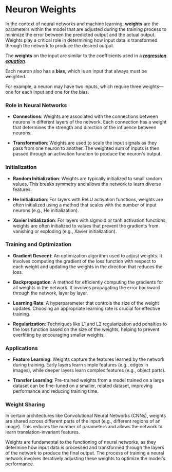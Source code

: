 # Neuron Weights

In the context of neural networks and machine learning, **weights** are the parameters within the model that are adjusted during the training process to minimize the error between the predicted output and the actual output. Weights play a critical role in determining how input data is transformed through the network to produce the desired output.

The **weights** on the input are similar to the coefficients used in a [***regression equation***](./regression.md).

Each neuron also has a **bias**, which is an input that always must be weighted.

For example, a neuron may have two inputs, which require three weights—one for each input and one for the bias.

### Role in Neural Networks

- **Connections**: Weights are associated with the connections between neurons in different layers of the network. Each connection has a weight that determines the strength and direction of the influence between neurons.

- **Transformation**: Weights are used to scale the input signals as they pass from one neuron to another. The weighted sum of inputs is then passed through an activation function to produce the neuron's output.

### Initialization

- **Random Initialization**: Weights are typically initialized to small random values. This breaks symmetry and allows the network to learn diverse features.

- **He Initialization**: For layers with ReLU activation functions, weights are often initialized using a method that scales with the number of input neurons (e.g., He initialization).

- **Xavier Initialization**: For layers with sigmoid or tanh activation functions, weights are often initialized to values that prevent the gradients from vanishing or exploding (e.g., Xavier initialization).

### Training and Optimization

- **Gradient Descent**: An optimization algorithm used to adjust weights. It involves computing the gradient of the loss function with respect to each weight and updating the weights in the direction that reduces the loss.

- **Backpropagation**: A method for efficiently computing the gradients for all weights in the network. It involves propagating the error backward through the network, layer by layer.

- **Learning Rate**: A hyperparameter that controls the size of the weight updates. Choosing an appropriate learning rate is crucial for effective training.

- **Regularization**: Techniques like L1 and L2 regularization add penalties to the loss function based on the size of the weights, helping to prevent overfitting by encouraging smaller weights.

### Applications

- **Feature Learning**: Weights capture the features learned by the network during training. Early layers learn simple features (e.g., edges in images), while deeper layers learn complex features (e.g., object parts).

- **Transfer Learning**: Pre-trained weights from a model trained on a large dataset can be fine-tuned on a smaller, related dataset, improving performance and reducing training time.

### Weight Sharing

In certain architectures like Convolutional Neural Networks (CNNs), weights are shared across different parts of the input (e.g., different regions of an image). This reduces the number of parameters and allows the network to learn translation-invariant features.

Weights are fundamental to the functioning of neural networks, as they determine how input data is processed and transformed through the layers of the network to produce the final output. The process of training a neural network involves iteratively adjusting these weights to optimize the model's performance.
